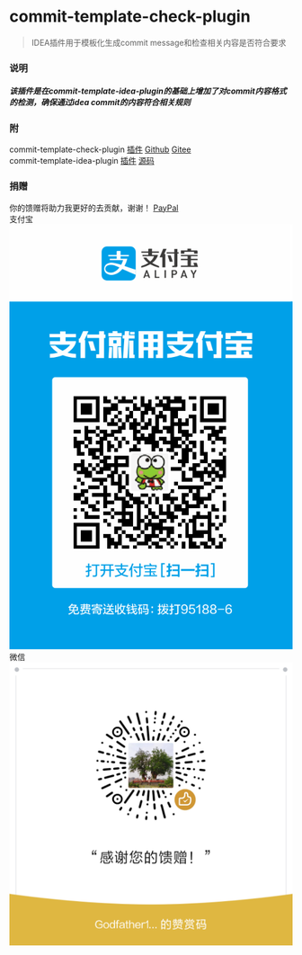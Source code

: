 # commit-template-check-plugin
> IDEA插件用于模板化生成commit message和检查相关内容是否符合要求  
### 说明
##### 该插件是在commit-template-idea-plugin的基础上增加了对commit内容格式的检测，确保通过idea commit的内容符合相关规则
### 附
commit-template-check-plugin [插件](https://plugins.jetbrains.com/plugin/14822-git-commit-template-check/) [Github](https://github.com/godfather1103/commit-template-check-plugin) [Gitee](https://gitee.com/godfather1103/commit-template-check-plugin)  
commit-template-idea-plugin [插件](https://plugins.jetbrains.com/plugin/9861-git-commit-template)  [源码](https://github.com/MobileTribe/commit-template-idea-plugin)

### 捐赠
你的馈赠将助力我更好的去贡献，谢谢！
[PayPal](https://paypal.me/godfather1103?locale.x=zh_XC)  
支付宝  
![支付宝](pic/Alipay.png)  
微信  
![微信](pic/WeChat.png)  
